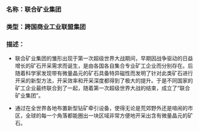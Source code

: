 ### 名称：联合矿业集团
### 类型：跨国商业工业联盟集团
### 描述：

* 联合矿业集团的雏形出现于第一次超级世界大战期间，早期因战争驱动的日益增长的矿石开采需求而诞生，是由各国各自集合专业矿工企业而分别存在。后随着科学家发现带有微量晶元的矿石具备特异磁性而发明了针对此类矿石进行开采的新型方法，开采效率和开采深度都得到了极大的提升。于是不同国家的矿工企业最终联合到了一起，随着第一次超级世界大战的结束，成立了“联合矿业集团”。

* 通过在全世界各地布置新型钻矿牵引设备，使得无论是荒郊野外还是喧闹的市区，全球的每一个角落都能圈出一块区域非常方便地开采出含有微量晶元的矿石。